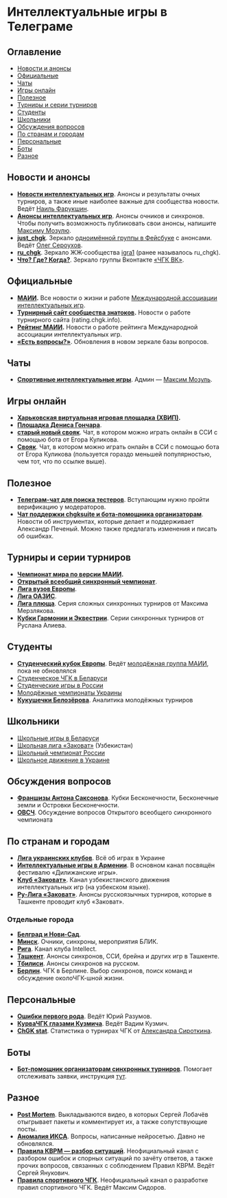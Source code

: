 # Интеллектуальные игры в Телеграме

## Оглавление
- [Новости и анонсы](#news)
- [Официальные](#official)
- [Чаты](#chats)
- [Игры онлайн](#online)
- [Полезное](#useful)
- [Турниры и серии турниров](#tournaments)
- [Студенты](#youth)
- [Школьники](#school)
- [Обсуждения вопросов](#q_discussions) 
- [По странам и городам](#countries)
- [Персональные](#personal)
- [Боты](#bots)
- [Разное](#other)

## Новости и анонсы <a id="news"></a>
- **[Новости интеллектуальных игр](https://t.me/chgknews)**. Анонсы и результаты очных турниров, а также иные наиболее важные для сообщества новости. Ведёт [Наиль Фарукшин](https://t.me/perenoel).
- **[Анонсы интеллектуальных игр](https://t.me/chgk_anons)**. Анонсы очников и синхронов. Чтобы получить возможность публиковать свои анонсы, напишите [Максиму Мозулю](https://t.me/Mozul).
- **[just_chgk](https://t.me/just_chgk)**. Зеркало [одноимённой группы в Фейсбуке](https://www.facebook.com/groups/414415963529176) с анонсами. Ведёт [Олег Сероухов](https://www.facebook.com/olegoego).
- **[ru_chgk](https://t.me/ruchgk)**. Зеркало ЖЖ-сообщества [igra1](https://igra1.livejournal.com/) (ранее называлось ru_chgk).
- **[Что? Где? Когда?](https://t.me/chgkvk)**. Зеркало группы Вконтакте [«ЧГК ВК»](https://vk.com/chgkvk).

## Официальные <a id="official"></a>
- **[МАИИ](https://t.me/maii_info).** Все новости о жизни и работе [Международной ассоциации интеллектуальных игр](https://www.maii.li/p/about).
- **[Турнирный сайт сообщества знатоков](https://t.me/tznatoki).** Новости о работе турнирного сайта (rating.chgk.info).
- **[Рейтинг МАИИ](https://t.me/rating_maii).** Новости о работе рейтинга Международной ассоциации интеллектуальных игр.
- **[«Есть вопросы?»](https://t.me/gotquestions_online)**. Обновления в новом зеркале базы вопросов.

## Чаты <a id="chats"></a>
- **[Спортивные интеллектуальные игры](https://t.me/+OTlRYQkm158xOTgy)**. Админ — [Максим Мозуль](https://t.me/Mozul).

## Игры онлайн <a id="online"></a>
- **[Харьковская виртуальная игровая площадка (ХВИП)](https://t.me/khvip_calendar).**
- **[Площадка Дениса Гончара](https://t.me/chgk_online)**.
- **[старый новый свояк](https://t.me/+VCa0K8pzffdjZWE6)**. Чат, в котором можно играть онлайн в ССИ с помощью бота от Егора Куликова.
- **[Свояк](https://t.me/ktoto_zanyal_svoyak)**. Чат, в котором можно играть онлайн в ССИ с помощью бота от Егора Куликова (пользуется гораздо меньшей популярностью, чем тот, что по ссылке выше).

## Полезное <a id="useful"></a>
- **[Телеграм-чат для поиска тестеров](https://t.me/+BGSxZpfx9sIzODky)**. Вступающим нужно пройти верификацию у модераторов.
- **[Чат поддержки chgksuite и бота-помощника организаторам](https://t.me/chgksuite)**. Новости об инструментах, которые делает и поддерживает Александр Печеный. Можно также предлагать изменения и писать об ошибках.

## Турниры и серии турниров <a id="tournaments"></a>
- **[Чемпионат мира по версии МАИИ](https://t.me/worldchamp_maii).**
- **[Открытый всеобщий синхронный чемпионат](https://t.me/ovsch)**.
- **[Лига вузов Европы](https://t.me/IQGameStudent)**.
- **[Лига ОАЗИС](https://t.me/ligaoazis)**. 
- **[Лига плюща](https://t.me/IvyLeague22)**. Серия сложных синхронных турниров от Максима Мерзлякова.
- **[Кубки Гармонии и Эквестрии](https://t.me/harmonycup)**. Серии синхронных турниров от Руслана Алиева.

## Студенты <a id="youth"></a>
- **[Студенческий кубок Европы](https://t.me/studeuro)**. Ведёт [молодёжная группа МАИИ](https://www.maii.li/p/who#youth), пока не обновлялся
- [Студенческое ЧГК в Беларуси](https://t.me/studchgk_belarus)
- [Студенческие игры в России](https://t.me/studchr)
- [Молодёжные чемпионаты Украины](https://t.me/mchuchgkbrsiek)
- **[Кукушечки Белозёрова](https://t.me/chgk_anal)**. Аналитика молодёжных турниров

## Школьники <a id="school"></a>
- [Школьные игры в Беларуси](https://t.me/schoolchgkbelarus)
- [Школьная лига «Заковат»](https://t.me/zakovatschool) (Узбекистан)
- [Школьный чемпионат России](https://t.me/shchr_int)
- [Школьное движение в Украине](https://t.me/shchu2019)

## Обсуждения вопросов <a id="q_discussions"></a>
- **[Франшизы Антона Саксонова](https://t.me/infinitequestions)**. Кубки Бесконечности, Бесконечные земли и Островки Бесконечности.
- **[ОВСЧ](https://t.me/ovsch_questions)**. Обсуждение вопросов Открытого всеобщего синхронного чемпионата

## По странам и городам <a id="countries"></a>

- **[Лига украинских клубов](https://t.me/LigaUK)**. Всё об играх в Украине
- **[Интеллектуальные игры в Армении](https://t.me/ChgkgamesArmenia)**. В основном канал посвящён фестивалю «Дилижанские игры».
- **[Клуб «Заковат»](https://t.me/zakovat)**. Канал узбекистанского движения интеллектуальных игр (на узбекском языке).
- **[Ру-Лига «Заковат»](https://t.me/ruliga_zakovat)**. Анонсы русскоязычных турниров, которые в Ташкенте проводит клуб «Заковат».

### Отдельные города
- **[Белград и Нови-Сад](https://t.me/chgk_u_bg)**.
- **[Минск](https://t.me/chgk_minsk)**. Очники, синхроны, мероприятия БЛИК.
- **[Рига](https://t.me/intellect_riga)**. Канал клуба Intellect.
- **[Ташкент](https://t.me/iivtiivt)**. Анонсы синхронов, ССИ, брейна и других игр в Ташкенте.
- **[Тбилиси](https://t.me/chanTbilisi)**. Анонсы синхронов на русском.
- **[Берлин](https://t.me/joinchat/BZ_q2wxqZgnDKhXXLxYCeg)**. ЧГК в Берлине. Выбор синхронов, поиск команд и обсуждение околоЧГК-шной жизни.

## Персональные <a id="personal"></a>
- **[Ошибки первого рода](https://t.me/false_positives)**. Ведёт Юрий Разумов.
- **[КурваЧГК глазами Кузмича](https://t.me/VKchgk)**. Ведёт Вадим Кузмич.
- **[ChGK stat](https://t.me/ChGK_stat)**. Статистика о турнирах ЧГК от [Александра Сироткина](https://t.me/avsirotkin).

## Боты <a id="bots"></a>
- **[Бот-помощник организаторам синхронных турниров](https://t.me/rating_chgk_info_helper_bot)**. Помогает отслеживать заявки, инструкция [тут](https://t.me/chgknews/542).

## Разное <a id="other"></a>
- **[Post Mortem](https://t.me/postmortemchannel)**. Выкладываются видео, в которых Сергей Лобачёв отыгрывает пакеты и комментирует их, а также сопутствующие посты.
- **[Аномалия ИКСА](https://t.me/neuro_chgk)**. Вопросы, написанные нейросетью. Давно не обновлялся.
- **[Правила КВРМ — разбор ситуаций](https://t.me/kvrm_rules)**. Неофициальный канал с разбором ошибок и спорных ситуаций по зачёту ответов, а также прочих вопросов, связанных с соблюдением Правил КВРМ. Ведёт Сергей Янукович.
- **[Правила спортивного ЧГК](https://t.me/chgk_rules)**. Неофициальный канал о разработке правил спортивного ЧГК. Ведёт Максим Сидоров.
